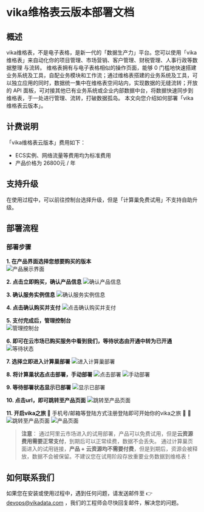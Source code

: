 # vika维格表云版本部署文档

## 概述
vika维格表，不是电子表格，是新一代的「数据生产力」平台。您可以使用「vika维格表」来自动化你的项目管理、市场营销、客户管理、财税管理、人事行政等数据整理
与流转。
维格表拥有与电子表格相似的操作页面，能够 0 门槛地快速搭建业务系统及工具，自配业务模块和工作流；通过维格表搭建的业务系统及工具，可以独立应用的同时，数据统一集中在维格表空间站内，实现数据的无缝流转；开放的 API 面板，可对接其他已有业务系统或企业内部数据中台，将数据快速同步到维格表，于一处进行管理、流转，打破数据孤岛。
本文向您介绍如何部署「vika维格表云版本」。

## 计费说明
「vika维格表云版本」费用如下：
- ECS实例、网络流量等费用均为标准费用
- 产品价格为 26800元 / 年


## 支持升级
在使用过程中，可以前往控制台选择升级，但是「计算巢免费试用」不支持自助升级。


## 部署流程
### 部署步骤

   **1. 在产品界面选择您想要购买的版本**
   <br>
     ![产品展示界面](https://s1.vika.cn/space/2022/12/05/d93d7f6f62144db39e51d84af1cdf675)

   **2. 点击立即购买，确认产品信息**
     ![确认产品信息](https://s1.vika.cn/space/2022/12/05/c78c15ed6ca54ef4a11a568432533902)

   **3. 确认服务实例信息**
     ![确认服务实例信息](https://s1.vika.cn/space/2022/12/05/72bf750f04f942dea8dbdec8f1d92ce7)

   **4. 点击确认购买并支付**
     ![点击确认购买并支付](https://s1.vika.cn/space/2022/12/05/e6aed798d6e54922be8e9700729eb095)

   **5. 支付完成后，管理控制台**
   <br>
     ![管理控制台](https://s1.vika.cn/space/2022/12/05/c70f6e49ffc64ab39b44e38c28104060)

   **6. 即可在云市场已购买服务中看到我们，等待状态由开通中转为已开通**
     ![等待状态](https://s1.vika.cn/space/2022/12/05/f192b4daabaa4035a72fbd725ed61b31)

   **7. 选择立即进入计算巢部署**
      ![进入计算巢部署](https://s1.vika.cn/space/2022/12/05/72256efa98394464bd12eaaff3c22d46)

   **8. 将计算巢状态点击部署，手动部署**
     ![点击部署](https://s1.vika.cn/space/2022/12/05/cf3185f7d46d474fb5f69eecd9053307)
     ![手动部署](https://s1.vika.cn/space/2022/12/05/0a2832f73dd142c9b010aa1fa98de5b9)

   **9. 等待部署状态显示已部署**
     ![显示已部署](https://s1.vika.cn/space/2022/12/05/8ac4955b33574ae388a457fea3298a37)

   **10. 点击url，即可跳转至产品页面**
     ![跳转至产品页面](https://s1.vika.cn/space/2022/12/05/23d7bf0a103d448c9b49a5e41a65b69e)

   **11. 开启vika之旅 🥳**
手机号/邮箱等登陆方式注册登陆即可开始你的vika之旅 👏 👏
     ![跳转至产品页面](https://s1.vika.cn/space/2022/12/05/08607e580de646a0a3eca154a5c81eae)
	 ![产品页面](https://s1.vika.cn/space/2022/12/05/08f46313b34c4ad6b2858f2eef19b029)


>  **注意**：
通过阿里云市场进入的试用部署，产品可以免费试用，但是**云资源费用需要正常支付**，到期后可以正常续费，数据不会丢失。
通过计算巢页面进入的试用链接，**产品 + 云资源均不需要付费**，但是到期后，资源会被释放，数据不会被保留。不建议您在试用阶段存放重要业务数据到维格表！

		
## 如何联系我们
如果您在安装或使用过程中，遇到任何问题，请发送邮件至 👉 devops@vikadata.com ，我们的工程师会尽快回复邮件，解决您的问题。
